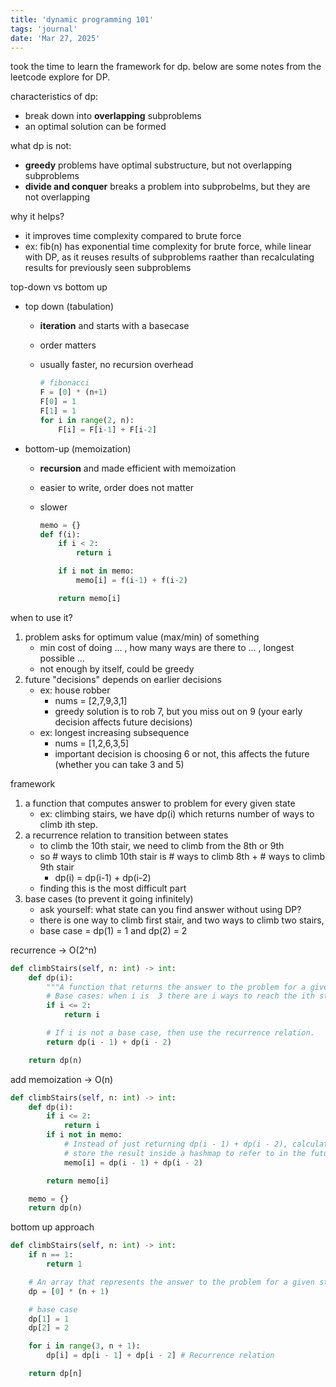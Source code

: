 ```yaml
---
title: 'dynamic programming 101'
tags: 'journal'
date: 'Mar 27, 2025'
---
```


took the time to learn the framework for dp. below are some notes from the leetcode explore for DP.

characteristics of dp:

- break down into **overlapping** subproblems
- an optimal solution can be formed

what dp is not:

- **greedy** problems have optimal substructure, but not overlapping subproblems
- **divide and conquer** breaks a problem into subprobelms, but they are not overlapping

why it helps?

- it improves time complexity compared to brute force
- ex: fib(n) has exponential time complexity for brute force, while linear with DP, as it reuses results of subproblems raather than recalculating results for previously seen subproblems

top-down vs bottom up

- top down (tabulation)

  - **iteration** and starts with a basecase
  - order matters
  - usually faster, no recursion overhead

    ```py
    # fibonacci
    F = [0] * (n+1)
    F[0] = 1
    F[1] = 1
    for i in range(2, n):
        F[i] = F[i-1] + F[i-2]
    ```

- bottom-up (memoization)

  - **recursion** and made efficient with memoization
  - easier to write, order does not matter
  - slower

    ```py
    memo = {}
    def f(i):
        if i < 2:
            return i

        if i not in memo:
            memo[i] = f(i-1) + f(i-2)

        return memo[i]
    ```

when to use it?

1. problem asks for optimum value (max/min) of something
   - min cost of doing ... , how many ways are there to ... , longest possible ...
   - not enough by itself, could be greedy
2. future "decisions" depends on earlier decisions
   - ex: house robber
     - nums = [2,7,9,3,1]
     - greedy solution is to rob 7, but you miss out on 9 (your early decision affects future decisions)
   - ex: longest increasing subsequence
     - nums = [1,2,6,3,5]
     - important decision is choosing 6 or not, this affects the future (whether you can take 3 and 5)

framework

1. a function that computes answer to problem for every given state
   - ex: climbing stairs, we have dp(i) which returns number of ways to climb ith step.
2. a recurrence relation to transition between states
   - to climb the 10th stair, we need to climb from the 8th or 9th
   - so # ways to climb 10th stair is # ways to climb 8th + # ways to climb 9th stair
     - dp(i) = dp(i-1) + dp(i-2)
   - finding this is the most difficult part
3. base cases (to prevent it going infinitely)
   - ask yourself: what state can you find answer without using DP?
   - there is one way to climb first stair, and two ways to climb two stairs,
   - base case = dp(1) = 1 and dp(2) = 2

recurrence -> O(2^n)

```py
def climbStairs(self, n: int) -> int:
    def dp(i):
        """A function that returns the answer to the problem for a given state."""
        # Base cases: when i is  3 there are i ways to reach the ith stair.
        if i <= 2:
            return i

        # If i is not a base case, then use the recurrence relation.
        return dp(i - 1) + dp(i - 2)

    return dp(n)
```

add memoization -> O(n)

```py
def climbStairs(self, n: int) -> int:
    def dp(i):
        if i <= 2:
            return i
        if i not in memo:
            # Instead of just returning dp(i - 1) + dp(i - 2), calculate it once and then
            # store the result inside a hashmap to refer to in the future.
            memo[i] = dp(i - 1) + dp(i - 2)

        return memo[i]

    memo = {}
    return dp(n)
```

bottom up approach

```py
def climbStairs(self, n: int) -> int:
    if n == 1:
        return 1

    # An array that represents the answer to the problem for a given state
    dp = [0] * (n + 1)

    # base case
    dp[1] = 1
    dp[2] = 2

    for i in range(3, n + 1):
        dp[i] = dp[i - 1] + dp[i - 2] # Recurrence relation

    return dp[n]
```
